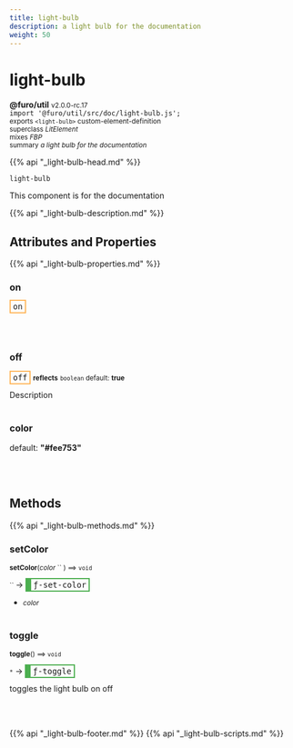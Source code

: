 ```yaml
---
title: light-bulb
description: a light bulb for the documentation
weight: 50
---
```


# light-bulb
**@furo/util** <small>v2.0.0-rc.17</small>
<br>`import '@furo/util/src/doc/light-bulb.js';`<small>
<br>exports `<light-bulb>` custom-element-definition
<br>superclass *LitElement*
<br> mixes *FBP*</small>
<br><small>summary *a light bulb for the documentation*</small>

{{% api "_light-bulb-head.md" %}}

`light-bulb`

 This component is for the documentation

{{% api "_light-bulb-description.md" %}}


## Attributes and Properties
{{% api "_light-bulb-properties.md" %}}



### **on**

<span  style="border-width:2px; border-style: solid;border-color:  rgb(255, 182, 91);font-family:monospace; padding:2px 4px;">on</span>
</small>


<br><br>



### **off**

<span  style="border-width:2px; border-style: solid;border-color:  rgb(255, 182, 91);font-family:monospace; padding:2px 4px;">off</span> <small>**reflects**</small>
<small>`boolean` default: **true**</small>

Description
<br><br>

### **color**
default: **&#34;#fee753&#34;**</small>


<br><br>

## Methods
{{% api "_light-bulb-methods.md" %}}



### **setColor**
<small>**setColor**(*color* `` ) ⟹ `void`</small>

<small>`` </small> →
<span  style="border-width:2px 2px 2px 10px; border-style: solid;border-color:  rgb(76, 175, 80);font-family:monospace; padding:2px 4px;">ƒ-set-color</span>



- <small>*color* </small>
<br><br>

### **toggle**
<small>**toggle**() ⟹ `void`</small>

<small>`*`</small> →
<span  style="border-width:2px 2px 2px 10px; border-style: solid;border-color:  rgb(76, 175, 80);font-family:monospace; padding:2px 4px;">ƒ-toggle</span>

toggles the light bulb on off

<br><br>






{{% api "_light-bulb-footer.md" %}}
{{% api "_light-bulb-scripts.md" %}}
